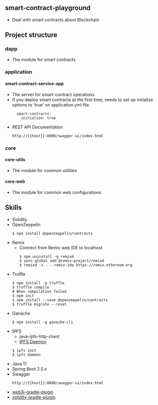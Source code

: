 ## smart-contract-playground
* Deal with smart contracts about Blockchain

## Project structure
### dapp
* The module for smart contracts

### application
#### smart-contract-service-app
* The server for smart-contract operations
* If you deploy smart contracts at the first time, needs to set up initialize options to 'true' on application.yml file.
  ```
    smart-contracts:
      initialize: true
  ```
* REST API Documentation
  ```
  http://{{host}}:8000/swagger-ui/index.html
  ```

### core
#### core-utils
* The module for common utilities

#### core-web
* The module for common web configurations

## Skills
* Solidity
* OpenZeppelin
  ```
  $ npm install @openzeppelin/contracts
  ```
* Remix
  * Connect from Remix web IDE to localhost
    ```
    $ npm uninstall -g remixd
    $ yarn global add @remix-project/remixd
    $ remixd -s . --remix-ide https://remix.ethereum.org
    ```
* Truffle
  ```
  $ npm install -g truffle
  $ truffle compile
  # When compilation failed
  $ npm init
  $ npm install --save @openzeppelin/contracts
  $ truffle migrate --reset
  ```
* Ganache
  ```
  $ npm install -g ganache-cli
  ```
* IPFS
  * java-ipfs-http-client
  * [IPFS Daemon](https://docs.ipfs.io/install/)
  ```
  $ ipfs init
  $ ipfs daemon
  ```
* Java 11
* Spring Boot 2.5.x
* Swagger
  ```
  http://{{host}}:8000/swagger-ui/index.html
  ```
* [web3j-gradle-plugin](https://github.com/web3j/web3j-gradle-plugin)
* [solidity-gradle-plugin](https://github.com/web3j/solidity-gradle-plugin)